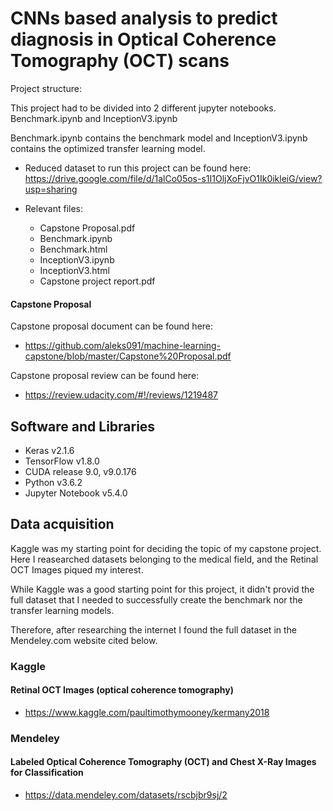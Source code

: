 # CNNs based analysis to predict diagnosis in Optical Coherence Tomography (OCT) scans

Project structure:

This project had to be divided into 2 different jupyter notebooks.
Benchmark.ipynb and InceptionV3.ipynb 

Benchmark.ipynb contains the benchmark model and InceptionV3.ipynb contains the optimized transfer learning model. 

- Reduced dataset to run this project can be found here: https://drive.google.com/file/d/1alCo05os-s1I1OljXoFjvO1Ik0ikleiG/view?usp=sharing

- Relevant files:
	- Capstone Proposal.pdf
	- Benchmark.ipynb 
	- Benchmark.html
	- InceptionV3.ipynb
	- InceptionV3.html
	- Capstone project report.pdf

#### Capstone Proposal

Capstone proposal document can be found here: 
- https://github.com/aleks091/machine-learning-capstone/blob/master/Capstone%20Proposal.pdf

Capstone proposal review can be found here:
- https://review.udacity.com/#!/reviews/1219487

## Software and Libraries
- Keras v2.1.6
- TensorFlow v1.8.0
- CUDA release 9.0, v9.0.176
- Python v3.6.2
- Jupyter Notebook v5.4.0

## Data acquisition

Kaggle was my starting point for deciding the topic of my capstone project.
Here I reasearched datasets belonging to the medical field, and the Retinal OCT Images piqued my interest.

While Kaggle was a good starting point for this project, it didn't provid the full dataset that I needed to successfully create the benchmark nor the transfer learning models.

Therefore, after researching the internet I found the full dataset in the Mendeley.com website cited below. 


### Kaggle
#### Retinal OCT Images (optical coherence tomography)
- https://www.kaggle.com/paultimothymooney/kermany2018

### Mendeley
#### Labeled Optical Coherence Tomography (OCT) and Chest X-Ray Images for Classification
- https://data.mendeley.com/datasets/rscbjbr9sj/2
